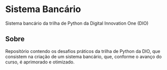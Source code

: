 
# Sistema Bancário

Sistema bancário da trilha de Python da Digital Innovation One (DIO)

## Sobre
Reposítório contendo os desafios práticos da trilha de Python da DIO, que consistem na criação de um sistema bancário, que, conforme o avanço do curso, é aprimorado e otimizado.


